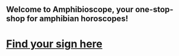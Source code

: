 ## Welcome to Amphibioscope, your one-stop-shop for amphibian horoscopes!

# [Find your sign here](https://github.com/rdtarvin/amphibioscope/edit/master/find-your-sign.md) 



